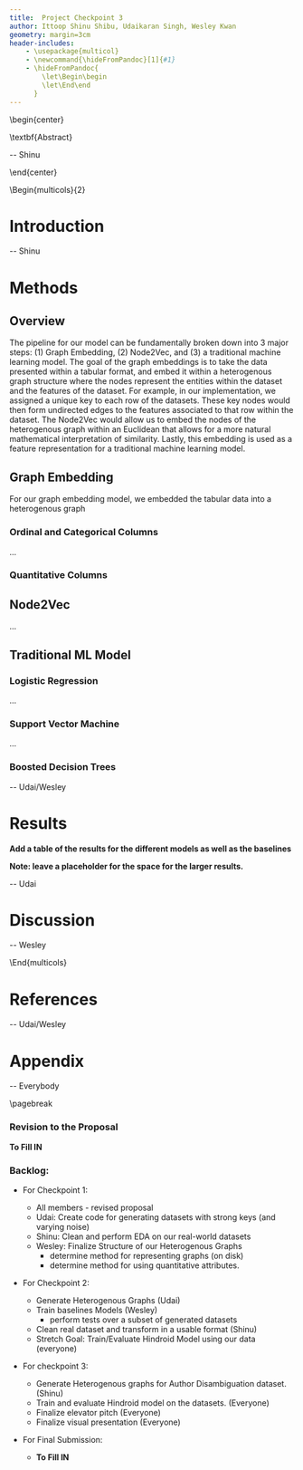 ```yaml
---
title:  Project Checkpoint 3
author: Ittoop Shinu Shibu, Udaikaran Singh, Wesley Kwan
geometry: margin=3cm
header-includes:
    - \usepackage{multicol}
    - \newcommand{\hideFromPandoc}[1]{#1}
    - \hideFromPandoc{
        \let\Begin\begin
        \let\End\end
      }
---
```




\begin{center}

\textbf{Abstract}

-- Shinu

\end{center}



\Begin{multicols}{2}

# Introduction

-- Shinu

# Methods

## Overview

The pipeline for our model can be fundamentally broken down into 3 major steps: (1) Graph Embedding, (2) Node2Vec, and (3) a traditional machine learning model. The goal of the graph embeddings is to take the data presented within a tabular format, and embed it within a heterogenous graph structure where the nodes represent the entities within the dataset and the features of the dataset. For example, in our implementation, we assigned a unique key to each row of the datasets. These key nodes would then form undirected edges to the features associated to that row within the dataset. The Node2Vec would allow us to embed the nodes of the heterogenous graph within an Euclidean that allows for a more natural mathematical interpretation of similarity. Lastly, this embedding is used as a feature representation for a traditional machine learning model.

## Graph Embedding

For our graph embedding model, we embedded the tabular data into a heterogenous graph

### Ordinal and Categorical Columns

...

### Quantitative Columns

## Node2Vec

...

## Traditional ML Model

### Logistic Regression

...

### Support Vector Machine

...

### Boosted Decision Trees

-- Udai/Wesley

# Results

**Add a table of the results for the different models as well as the baselines**

**Note: leave a placeholder for the space for the larger results.**

-- Udai

# Discussion

-- Wesley

\End{multicols}



# References

-- Udai/Wesley

# Appendix

-- Everybody


\pagebreak

### Revision to the Proposal

**To Fill IN**

### Backlog:

- For Checkpoint 1:
	- All members - revised proposal
	- Udai: Create code for generating datasets with strong keys (and varying noise)
	- Shinu: Clean and perform EDA on our real-world datasets
	- Wesley: Finalize Structure of our Heterogenous Graphs
		- determine method for representing graphs (on disk)
		- determine method for using quantitative attributes.

- For Checkpoint 2:
	- Generate Heterogenous Graphs (Udai)
	- Train baselines Models (Wesley)
		- perform tests over a subset of generated datasets
	- Clean real dataset and transform in a usable format (Shinu)
	- Stretch Goal: Train/Evaluate Hindroid Model using our data (everyone)

- For checkpoint 3:
	- Generate Heterogenous graphs for Author Disambiguation dataset. (Shinu)
	- Train and evaluate Hindroid model on the datasets. (Everyone)
	- Finalize elevator pitch (Everyone)
	- Finalize visual presentation (Everyone)

- For Final Submission:
	- **To Fill IN**
